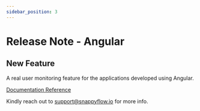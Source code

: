 ```yaml
---
sidebar_position: 3 
---
```

# Release Note - Angular

## New Feature

A real user monitoring feature for the applications developed using Angular.

[Documentation Reference](/docs/sidebar-sf-selfhosted-turbo/RUM/agent_installation/angular)

Kindly reach out to [support@snappyflow.io](mailto:support@snappyflow.io) for more info.

